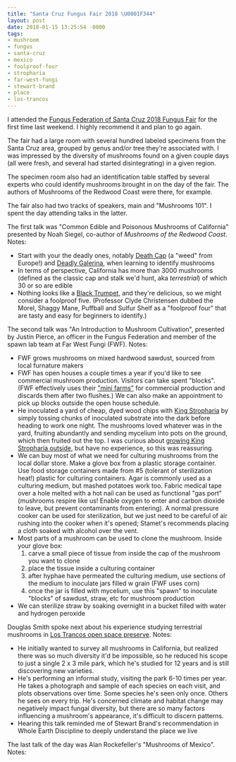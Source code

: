 ```yaml
---
title: "Santa Cruz Fungus Fair 2018 \U0001F344"
layout: post
date: 2018-01-15 13:25:54 -0800
tags:
- mushroom
- fungus
- santa-cruz
- mexico
- foolproof-four
- stropharia
- far-west-fungi
- stewart-brand
- place
- los-trancos
---
```

I attended the [Fungus Federation of Santa Cruz 2018 Fungus Fair](http://ffsc.us/fair) for the first time last weekend. I highly recommend it and plan to go again.

The fair had a large room with several hundred labeled specimens from the Santa Cruz area, grouped by genus and/or tree they're associated with. I was impressed by the diversity of mushrooms found on a given couple days (all were fresh, and several had started disintegrating) in a given region.

The specimen room also had an identification table staffed by several experts who could identify mushrooms brought in on the day of the fair. The authors of Mushrooms of the Redwood Coast were there, for example.

The fair also had two tracks of speakers, main and "Mushrooms 101". I spent the day attending talks in the latter.

The first talk was "Common Edible and Poisonous Mushrooms of California" presented by Noah Siegel, co-author of _Mushrooms of the Redwood Coast_. Notes:

* Start with your the deadly ones, notably [Death Cap](https://www.inaturalist.org/taxa/52135-Amanita-phalloides) (a "weed" from Europe!) and [Deadly Galerina](https://www.inaturalist.org/taxa/154735-Galerina-marginata), when learning to identify mushrooms
* In terms of perspective, California has more than 3000 mushrooms (defined as the classic cap and stalk we'd hunt, aka _terrestrial_) of which 30 or so are edible
* Nothing looks like a [Black Trumpet](https://www.inaturalist.org/taxa/194231-Craterellus-fallax), and they're delicious, so we might consider a foolproof five. (Professor Clyde Christensen dubbed the Morel, Shaggy Mane, Puffball and Sulfur Shelf as a "foolproof four" that are tasty and easy for beginners to identify.)

The second talk was "An Introduction to Mushroom Cultivation", presented by Justin Pierce, an officer in the Fungus Federation and member of the spawn lab team at Far West Fungi (FWF). Notes:

* FWF grows mushrooms on mixed hardwood sawdust, sourced from local furnature makers
* FWF has open houses a couple times a year if you'd like to see commercial mushroom production. Visitors can take spent "blocks". (FWF effectively uses their ["mini farms"](http://www.farwestfungi.com/index.php/products/mushroom-mini-farms) for commercial production and discards them after two flushes.) We can also make an appointment to pick up blocks outside the open house schedule.
* He inoculated a yard of cheap, dyed wood chips with [King Stropharia](https://www.inaturalist.org/taxa/119151-Stropharia-rugosoannulata) by simply tossing chunks of inoculated substrate into the dark before heading to work one night. The mushrooms loved whatever was in the yard, fruiting abundantly and sending mycelium into pots on the ground, which then fruited out the top. I was curious about [growing King Stropharia outside](http://www.fungi.com/product-detail/product/the-king-stropharia-mushroom-patch.html), but have no experience, so this was reassuring.
* We can buy most of what we need for culturing mushrooms from the local dollar store. Make a glove box from a plastic storage container. Use food storage containers made from #5 (tolerant of sterilization heat!) plastic for culturing containers. Agar is commonly used as a culturing medium, but mashed potatoes work too. Fabric medical tape over a hole melted with a hot nail can be used as functional "gas port" (mushrooms respire like us! Enable oxygen to enter and carbon dioxide to leave, but prevent contaminants from entering). A normal pressure cooker can be used for sterilization, but we just need to be careful of air rushing into the cooker when it's opened; Stamet's recommends placing a cloth soaked with alcohol over the vent.
* Most parts of a mushroom can be used to clone the mushroom. Inside your glove box:
  1. carve a small piece of tissue from inside the cap of the mushroom you want to clone
  2. place the tissue inside a culturing container
  3. after hyphae have permeated the culturing medium, use sections of the medium to inoculate jars filled w grain (FWF uses corn)
  4. once the jar is filled with mycelium, use this "spawn" to inoculate "blocks" of sawdust, straw, etc for mushroom production
* We can sterilize straw by soaking overnight in a bucket filled with water and hydrogen peroxide

Douglas Smith spoke next about his experience studying terrestrial mushrooms in [Los Trancos open space preserve](https://www.openspace.org/preserves/los-trancos). Notes:

* He initially wanted to survey all mushrooms in California, but realized there was so much diversity it'd be impossible, so he reduced his scope to just a single 2 x 3 mile park, which he's studied for 12 years and is still discovering new varieties.
* He's performing an informal study, visiting the park 6-10 times per year. He takes a photograph and sample of each species on each visit, and plots observations over time. Some species he's seen only once. Others he sees on every trip. He's concerned climate and habitat change may negatively impact fungal diversity, but there are so many factors influencing a mushroom's appearance, it's difficult to discern patterns.
* Hearing this talk reminded me of Stewart Brand's recommendation in Whole Earth Discipline to deeply understand the place we live

The last talk of the day was Alan Rockefeller's "Mushrooms of Mexico". Notes: